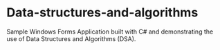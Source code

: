 # Data-structures-and-algorithms
Sample Windows Forms Application built with C# and demonstrating the use of Data Structures and Algorithms (DSA).
